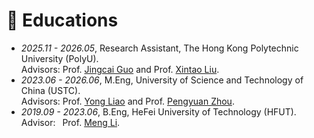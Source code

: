 # 📖 Educations
- *2025.11 - 2026.05*, Research Assistant, The Hong Kong Polytechnic University (PolyU).
<br/> Advisors: Prof. [Jingcai Guo](https://jingcaiguo.github.io/) and Prof. [Xintao Liu](https://geoxlab.github.io/).
- *2023.06 - 2026.06*, M.Eng, University of Science and Technology of China (USTC).
<br/> Advisors: Prof. [Yong Liao](https://dspace.ustc.edu.cn/?p=1057) and Prof. [Pengyuan Zhou](https://pengyuan-zhou.github.io/).
- *2019.09 - 2023.06*, B.Eng, HeFei University of Technology (HFUT).
<br/> Advisor:  Prof. [Meng Li](http://faculty.hfut.edu.cn/limeng/zh_CN/index.htm).

